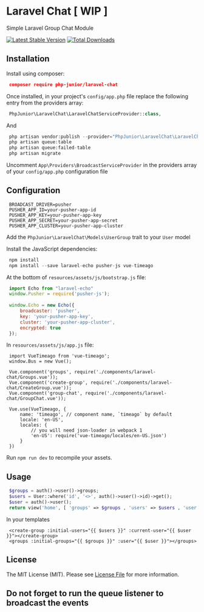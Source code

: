 # Laravel Chat [ WIP ]
Simple Laravel Group Chat Module

[![Latest Stable Version](https://poser.pugx.org/php-junior/laravel-chat/v/stable)](https://packagist.org/packages/php-junior/laravel-chat)
[![Total Downloads](https://poser.pugx.org/php-junior/laravel-chat/downloads)](https://packagist.org/packages/php-junior/laravel-chat)


## Installation

Install using composer:
```json
 composer require php-junior/laravel-chat
```

Once installed, in your project's `config/app.php` file replace the following entry from the providers array:

```php
 PhpJunior\LaravelChat\LaravelChatServiceProvider::class,
```
And 
```php 
 php artisan vendor:publish --provider="PhpJunior\LaravelChat\LaravelChatServiceProvider"
 php artisan queue:table
 php artisan queue:failed-table
 php artisan migrate
```

Uncomment `App\Providers\BroadcastServiceProvider` in the providers array of your `config/app.php` configuration file

## Configuration

```text
 BROADCAST_DRIVER=pusher
 PUSHER_APP_ID=your-pusher-app-id
 PUSHER_APP_KEY=your-pusher-app-key
 PUSHER_APP_SECRET=your-pusher-app-secret
 PUSHER_APP_CLUSTER=your-pusher-app-cluster
```

Add the `PhpJunior\LaravelChat\Models\UserGroup` trait to your `User` model

Install the JavaScript dependencies:
```javascript
 npm install
 npm install --save laravel-echo pusher-js vue-timeago
```

At the bottom of `resources/assets/js/bootstrap.js` file:
```javascript
 import Echo from "laravel-echo"
 window.Pusher = require('pusher-js');
 
 window.Echo = new Echo({
     broadcaster: 'pusher',
     key: 'your-pusher-app-key',
     cluster: 'your-pusher-app-cluster',
     encrypted: true
 });
```

In `resources/assets/js/app.js` file:
```vuejs
 import VueTimeago from 'vue-timeago';
 window.Bus = new Vue();
 
 Vue.component('groups', require('./components/laravel-chat/Groups.vue'));
 Vue.component('create-group', require('./components/laravel-chat/CreateGroup.vue'));
 Vue.component('group-chat', require('./components/laravel-chat/GroupChat.vue'));
 
 Vue.use(VueTimeago, {
     name: 'timeago', // component name, `timeago` by default
     locale: 'en-US',
     locales: {
         // you will need json-loader in webpack 1
         'en-US': require('vue-timeago/locales/en-US.json')
     }
 })
```

Run `npm run dev` to recompile your assets.

## Usage

```php
 $groups = auth()->user()->groups;
 $users = User::where('id', '<>', auth()->user()->id)->get();
 $user = auth()->user();
 return view('home', [ 'groups' => $groups , 'users' => $users , 'user' => $user ]); 
```

In your templates

```blade
 <create-group :initial-users="{{ $users }}" :current-user="{{ $user }}"></create-group>
 <groups :initial-groups="{{ $groups }}" :user="{{ $user }}"></groups>
```

## License

The MIT License (MIT). Please see [License File](LICENSE.md) for more information.

## Do not forget to run the queue listener to broadcast the events
